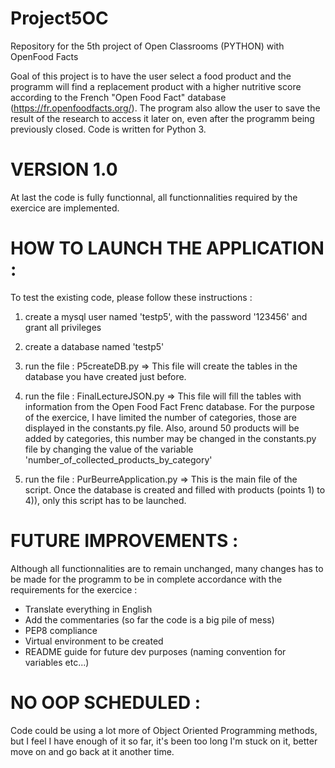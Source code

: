 # Project5OC
Repository for the 5th project of Open Classrooms (PYTHON) with OpenFood Facts

Goal of this project is to have the user select a food product and the programm will find a replacement product with a higher nutritive score according to the French "Open Food Fact" database (https://fr.openfoodfacts.org/). The program also allow the user to save the result of the research to access it later on, even after the programm being previously closed. Code is written for Python 3.


# VERSION 1.0

At last the code is fully functionnal, all functionnalities required by the exercice are implemented.


# HOW TO LAUNCH THE APPLICATION :

To test the existing code, please follow these instructions :

1) create a mysql user named 'testp5', with the password '123456' and grant all privileges

2) create a database named 'testp5'

3) run the file : P5createDB.py => This file will create the tables in the database you have created just before.

4) run the file : FinalLectureJSON.py => This file will fill the tables with information from the Open Food Fact Frenc database. For the purpose of the exercice, I have limited the number of categories, those are displayed in the constants.py file. Also, around 50 products will be added by categories, this number may be changed in the constants.py file by changing the value of the variable 'number_of_collected_products_by_category'

5) run the file : PurBeurreApplication.py => This is the main file of the script. Once the database is created and filled with products (points 1) to 4)), only this script has to be launched.


# FUTURE IMPROVEMENTS :

Although all functionnalities are to remain unchanged, many changes has to be made for the programm to be in complete accordance with the requirements for the exercice :

- Translate everything in English
- Add the commentaries (so far the code is a big pile of mess)
- PEP8 compliance
- Virtual environment to be created
- README guide for future dev purposes (naming convention for variables etc...)


# NO OOP SCHEDULED :

Code could be using a lot more of Object Oriented Programming methods, but I feel I have enough of it so far, it's been too long I'm stuck on it, better move on and go back at it another time.